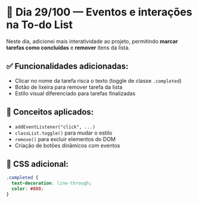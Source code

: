 # 🧩 Dia 29/100 — Eventos e interações na To-do List

Neste dia, adicionei mais interatividade ao projeto, permitindo **marcar tarefas como concluídas** e **remover** itens da lista.

## ✅ Funcionalidades adicionadas:

- Clicar no nome da tarefa risca o texto (toggle de classe `.completed`)
- Botão de lixeira para remover tarefa da lista
- Estilo visual diferenciado para tarefas finalizadas

## 🧠 Conceitos aplicados:

- `addEventListener("click", ...)`
- `classList.toggle()` para mudar o estilo
- `remove()` para excluir elementos do DOM
- Criação de botões dinâmicos com eventos

## 🎨 CSS adicional:

```css
.completed {
  text-decoration: line-through;
  color: #888;
}
```
